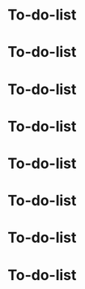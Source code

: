 # To-do-list
# To-do-list
# To-do-list
# To-do-list
# To-do-list
# To-do-list
# To-do-list
# To-do-list
